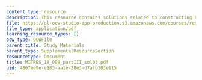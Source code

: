 ```yaml
---
content_type: resource
description: This resource contains solutions related to constructing bases.
file: https://ol-ocw-studio-app-production.s3.amazonaws.com/courses/res-18-008-calculus-revisited-complex-variables-differential-equations-and-linear-algebra-fall-2011/4867ee9ee183aa1e28e3d7afb303e115_MITRES_18_008_partIII_sol03.pdf
file_type: application/pdf
learning_resource_types: []
ocw_type: OCWFile
parent_title: Study Materials
parent_type: SupplementalResourceSection
resourcetype: Document
title: MITRES_18_008_partIII_sol03.pdf
uid: 4867ee9e-e183-aa1e-28e3-d7afb303e115
---
```

